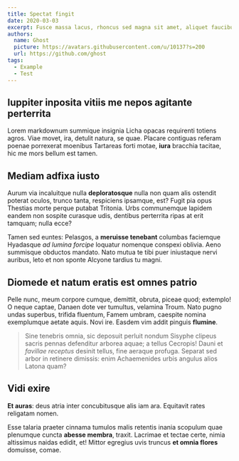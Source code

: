 ```yaml
---
title: Spectat fingit
date: 2020-03-03
excerpt: Fusce massa lacus, rhoncus sed magna sit amet, aliquet faucibus leo. Nulla interdum mauris nec lorem hendrerit, quis molestie velit pulvinar. Donec iaculis neque libero, sed mollis massa feugiat lobortis. Proin dictum quam non augue ornare, a auctor massa aliquam. In euismod risus eu massa dapibus, eget vulputate enim faucibus.
authors:
  name: Ghost
  picture: https://avatars.githubusercontent.com/u/10137?s=200
  url: https://github.com/ghost
tags:
  - Example
  - Test
---
```


## Iuppiter inposita vitiis me nepos agitante perterrita

Lorem markdownum summique insignia Licha opacas requirenti totiens agros. Viae movet, ira, detulit natura, se quae. Placare contiguas referam poenae porrexerat moenibus Tartareas forti motae, **iura** bracchia tacitae, hic me mors bellum est tamen.

## Mediam adfixa iusto

Aurum via incaluitque nulla **deploratosque** nulla non quam alis ostendit poterat oculos, trunco tanta, respiciens ipsamque, est? Fugit pia opus Thestias morte perque putabat Tritonia. Urbs communemque lapidem eandem non sospite curasque udis, dentibus perterrita ripas at erit tamquam; nulla ecce?

Tamen sed euntes: Pelasgos, a **meruisse tenebant** columbas faciemque Hyadasque _ad lumina forcipe_ loquatur nomenque conspexi oblivia. Aeno summisque obductos mandato. Nato mutua te tibi puer iniustaque nervi auribus, leto et non sponte Alcyone tardius tu magni.

## Diomede et natum eratis est omnes patrio

Pelle nunc, meum corpore cumque, demittit, obruta, piceae quod; extemplo! O neque captae, Danaen dote ver tumultus, velamina Troum. Nato pugno undas superbus, trifida fluentum, Famem umbram, caespite nomina exemplumque aetate aquis. Novi ire. Easdem vim addit pinguis **flumine**.

> Sine tenebris omnia, sic deposuit perluit nondum Sisyphe clipeus sacris pennas defenditur arborea aquae; a tellus Cecropis! Dauni et _favillae receptus_ desinit tellus, fine aeraque profuga. Separat sed arbor in retinere dimissis: enim Achaemenides urbis angulus alios Latona quam?

## Vidi exire

**Et auras**: deus atria inter concubitusque alis iam ara. Equitavit rates religatam nomen.

Esse talaria praeter cinnama tumulos malis retentis inania scopulum quae plenumque cuncta **abesse membra**, traxit. Lacrimae et tectae certe, nimia altissimus naidas edidit, et! Mittor egregius uvis truncus **et omnia flores** domuisse, comae.
